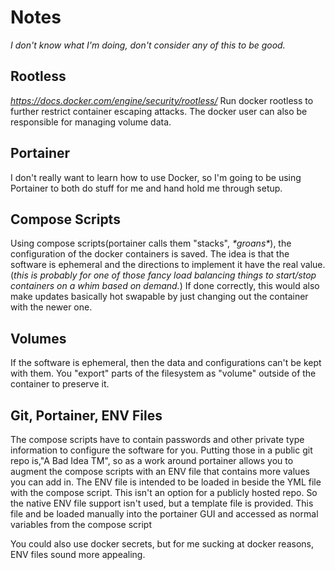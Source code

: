 
# Notes
*I don't know what I'm doing, don't consider any of this to be good.*

## Rootless
*https://docs.docker.com/engine/security/rootless/*
Run docker rootless to further restrict container escaping attacks. The docker
user can also be responsible for managing volume data.

## Portainer
I don't really want to learn how to use Docker, so I'm going to be using 
Portainer to both do stuff for me and hand hold me through setup.

## Compose Scripts
Using compose scripts(portainer calls them "stacks", *\*groans\**), the 
configuration of the docker containers is saved. The idea is that the software 
is ephemeral and the directions to implement it have the real value. (*this is 
probably for one of those fancy load balancing things to start/stop containers
on a whim based on demand.*) If done correctly, this would also make updates
basically hot swapable by just changing out the container with the newer one.

## Volumes
If the software is ephemeral, then the data and configurations can't be kept 
with them. You "export" parts of the filesystem as "volume" outside of the 
container to preserve it. 

## Git, Portainer, ENV Files
The compose scripts have to contain passwords and other private type information
to configure the software for you. Putting those in a public git repo is,"A Bad
Idea TM", so as a work around portainer allows you to augment the compose 
scripts with an ENV file that contains more values you can add in. The ENV file
is intended to be loaded in beside the YML file with the compose script. This 
isn't an option for a publicly hosted repo. So the native ENV file support isn't
used, but a template file is provided. This file and be loaded manually into the
portainer GUI and accessed as normal variables from the compose script

You could also use docker secrets, but for me sucking at docker reasons, ENV 
files sound more appealing.
